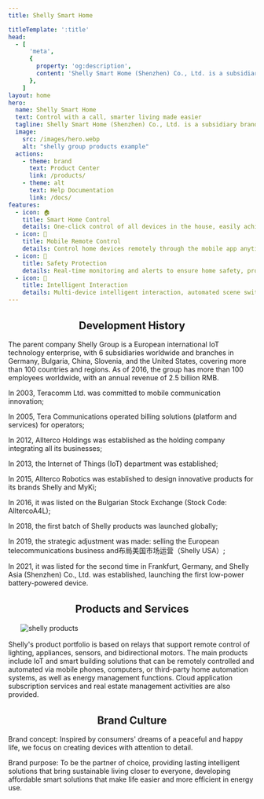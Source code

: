 ```yaml
---
title: Shelly Smart Home

titleTemplate: ':title'
head:
  - [
      'meta',
      {
        property: 'og:description',
        content: 'Shelly Smart Home (Shenzhen) Co., Ltd. is a subsidiary brand. The parent company is the German listed company Shelly Group',
      },
    ]
layout: home
hero:
  name: Shelly Smart Home
  text: Control with a call, smarter living made easier
  tagline: Shelly Smart Home (Shenzhen) Co., Ltd. is a subsidiary brand. The parent company is the German listed company Shelly Group。
  image:
    src: /images/hero.webp
    alt: "shelly group products example"
  actions:
    - theme: brand
      text: Product Center
      link: /products/
    - theme: alt
      text: Help Documentation
      link: /docs/
features:
  - icon: 🏠
    title: Smart Home Control
    details: One-click control of all devices in the house, easily achieving intelligent management of lighting, air conditioning, security, etc.
  - icon: 📱
    title: Mobile Remote Control
    details: Control home devices remotely through the mobile app anytime, anywhere, enjoying a convenient life.
  - icon: 🔐
    title: Safety Protection
    details: Real-time monitoring and alerts to ensure home safety, providing peace of mind.
  - icon: 🤖
    title: Intelligent Interaction
    details: Multi-device intelligent interaction, automated scene switching, enhancing home experience.
---
```



<script setup>
import {
  VPTeamPage,
  VPTeamPageTitle,
  VPTeamMembers
} from 'vitepress/theme'

const members = [
  {
    avatar: '/images/Dimitar Dimitrov.jpg',
    name: 'Dimitar Dimitrov',
    title: 'CEO',
    links: [
      { icon: 'linkedin', link: 'https://www.linkedin.com/in/allterco/' }
    ]
  },
  {
    avatar: '/images/John Doe.jpg',
    name: 'John Doe',
    title: 'CTO',
    links: [
      { icon: 'linkedin', link: 'https://www.linkedin.com/in/johndoe/' }
    ]
  },
  {
    avatar: '/images/Jane Smith.jpg',
    name: 'Jane Smith',
    title: 'CFO',
    links: [
      { icon: 'linkedin', link: 'https://www.linkedin.com/in/janesmith/' }
    ]
  },
  {
    avatar: '/images/Alice Johnson.jpg',
    name: 'Alice Johnson',
    title: 'COO',
    links: [
      { icon: 'linkedin', link: 'https://www.linkedin.com/in/alicejohnson/' }
    ]
  },
  {
    avatar: '/images/Bob Brown.jpg',
    name: 'Bob Brown',
    title: 'CMO',
    links: [
      { icon: 'linkedin', link: 'https://www.linkedin.com/in/bobbrown/' }
    ]
  }
]
</script>

<style>

</style>

<VPTeamPage>
  <VPTeamPageTitle>
    <template #title>
      Shelly Group
    </template>
    <template #lead>
            The parent company Shelly Group is a European international IoT technology enterprise, with 6 subsidiaries worldwide and branches in Germany, Bulgaria, China, Slovenia, and the United States, covering more than 100 countries and regions. As of 2016, the group has more than 100 employees worldwide, with an annual revenue of 2.5 billion RMB.
    </template>

  </VPTeamPageTitle>
  <VPTeamMembers :members />
</VPTeamPage>


<h2 class="title" style="text-align: center;margin-top: 2rem;"> Development History</h2 >


The parent company Shelly Group is a European international IoT technology enterprise, with 6 subsidiaries worldwide and branches in Germany, Bulgaria, China, Slovenia, and the United States, covering more than 100 countries and regions. As of 2016, the group has more than 100 employees worldwide, with an annual revenue of 2.5 billion RMB.

In 2003, Teracomm Ltd. was committed to mobile communication innovation;

In 2005, Tera Communications operated billing solutions (platform and services) for operators;

In 2012, Allterco Holdings was established as the holding company integrating all its businesses;

In 2013, the Internet of Things (IoT) department was established;

In 2015, Allterco Robotics was established to design innovative products for its brands Shelly and MyKi;

In 2016, it was listed on the Bulgarian Stock Exchange (Stock Code: AlltercoA4L);

In 2018, the first batch of Shelly products was launched globally;

In 2019, the strategic adjustment was made: selling the European telecommunications business and布局美国市场运营（Shelly USA）;

In 2021, it was listed for the second time in Frankfurt, Germany, and Shelly Asia (Shenzhen) Co., Ltd. was established, launching the first low-power battery-powered device.

<h2 class="title" style="text-align: center;margin-top: 2rem;"> Products and Services</h2 >


<img src="/images/products.webp" alt="shelly products" style="display: block; margin: 1rem auto; max-width: 90%; height: auto;"/> 

Shelly's product portfolio is based on relays that support remote control of lighting, appliances, sensors, and bidirectional motors. The main products include IoT and smart building solutions that can be remotely controlled and automated via mobile phones, computers, or third-party home automation systems, as well as energy management functions. Cloud application subscription services and real estate management activities are also provided.

<h2 class="title" style="text-align: center;margin-top: 2rem;"> Brand Culture</h2 >

Brand concept: Inspired by consumers' dreams of a peaceful and happy life, we focus on creating devices with attention to detail.

Brand purpose: To be the partner of choice, providing lasting intelligent solutions that bring sustainable living closer to everyone, developing affordable smart solutions that make life easier and more efficient in energy use.